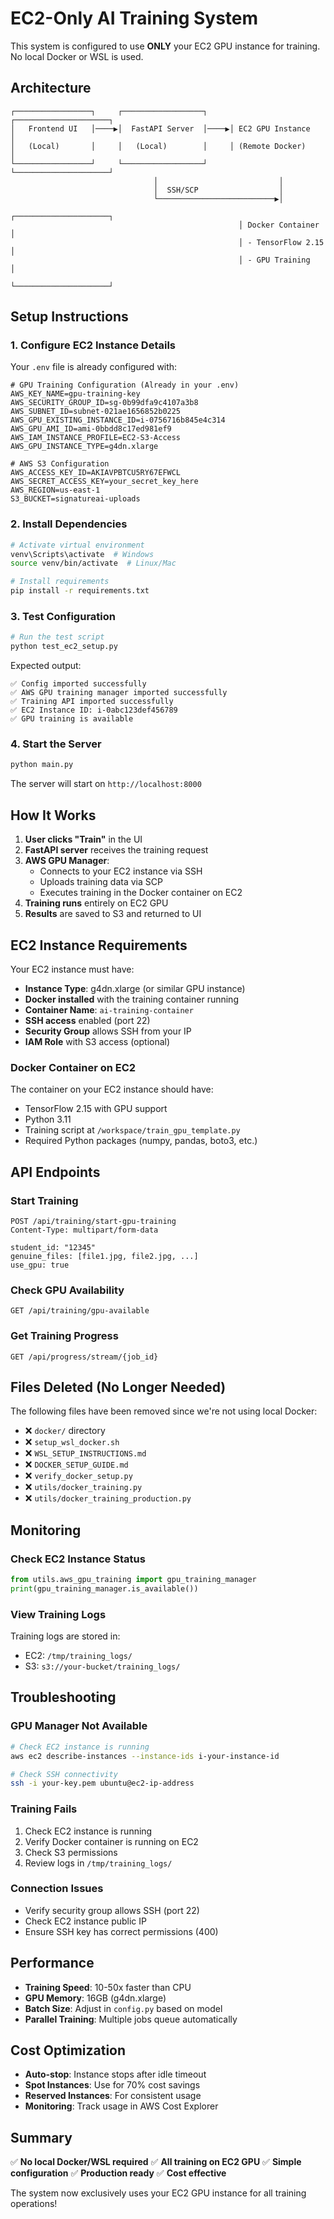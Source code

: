 # EC2-Only AI Training System

This system is configured to use **ONLY** your EC2 GPU instance for training. No local Docker or WSL is used.

## Architecture

```
┌─────────────────┐     ┌──────────────────┐     ┌─────────────────────┐
│   Frontend UI   │────▶│  FastAPI Server  │────▶│ EC2 GPU Instance    │
│   (Local)       │     │   (Local)        │     │ (Remote Docker)     │
└─────────────────┘     └──────────────────┘     └─────────────────────┘
                                │                           │
                                │  SSH/SCP                  │
                                └──────────────────────────▶│
                                                   ┌─────────────────────┐
                                                   │ Docker Container    │
                                                   │ - TensorFlow 2.15   │
                                                   │ - GPU Training      │
                                                   └─────────────────────┘
```

## Setup Instructions

### 1. Configure EC2 Instance Details

Your `.env` file is already configured with:

```env
# GPU Training Configuration (Already in your .env)
AWS_KEY_NAME=gpu-training-key
AWS_SECURITY_GROUP_ID=sg-0b99dfa9c4107a3b8 
AWS_SUBNET_ID=subnet-021ae1656852b0225 
AWS_GPU_EXISTING_INSTANCE_ID=i-0756716b845e4c314
AWS_GPU_AMI_ID=ami-0bbdd8c17ed981ef9
AWS_IAM_INSTANCE_PROFILE=EC2-S3-Access
AWS_GPU_INSTANCE_TYPE=g4dn.xlarge

# AWS S3 Configuration
AWS_ACCESS_KEY_ID=AKIAVPBTCU5RY67EFWCL
AWS_SECRET_ACCESS_KEY=your_secret_key_here
AWS_REGION=us-east-1
S3_BUCKET=signatureai-uploads
```

### 2. Install Dependencies

```bash
# Activate virtual environment
venv\Scripts\activate  # Windows
source venv/bin/activate  # Linux/Mac

# Install requirements
pip install -r requirements.txt
```

### 3. Test Configuration

```bash
# Run the test script
python test_ec2_setup.py
```

Expected output:
```
✅ Config imported successfully
✅ AWS GPU training manager imported successfully
✅ Training API imported successfully
✅ EC2 Instance ID: i-0abc123def456789
✅ GPU training is available
```

### 4. Start the Server

```bash
python main.py
```

The server will start on `http://localhost:8000`

## How It Works

1. **User clicks "Train"** in the UI
2. **FastAPI server** receives the training request
3. **AWS GPU Manager**:
   - Connects to your EC2 instance via SSH
   - Uploads training data via SCP
   - Executes training in the Docker container on EC2
4. **Training runs** entirely on EC2 GPU
5. **Results** are saved to S3 and returned to UI

## EC2 Instance Requirements

Your EC2 instance must have:

- **Instance Type**: g4dn.xlarge (or similar GPU instance)
- **Docker installed** with the training container running
- **Container Name**: `ai-training-container`
- **SSH access** enabled (port 22)
- **Security Group** allows SSH from your IP
- **IAM Role** with S3 access (optional)

### Docker Container on EC2

The container on your EC2 instance should have:
- TensorFlow 2.15 with GPU support
- Python 3.11
- Training script at `/workspace/train_gpu_template.py`
- Required Python packages (numpy, pandas, boto3, etc.)

## API Endpoints

### Start Training
```http
POST /api/training/start-gpu-training
Content-Type: multipart/form-data

student_id: "12345"
genuine_files: [file1.jpg, file2.jpg, ...]
use_gpu: true
```

### Check GPU Availability
```http
GET /api/training/gpu-available
```

### Get Training Progress
```http
GET /api/progress/stream/{job_id}
```

## Files Deleted (No Longer Needed)

The following files have been removed since we're not using local Docker:

- ❌ `docker/` directory
- ❌ `setup_wsl_docker.sh`
- ❌ `WSL_SETUP_INSTRUCTIONS.md`
- ❌ `DOCKER_SETUP_GUIDE.md`
- ❌ `verify_docker_setup.py`
- ❌ `utils/docker_training.py`
- ❌ `utils/docker_training_production.py`

## Monitoring

### Check EC2 Instance Status
```python
from utils.aws_gpu_training import gpu_training_manager
print(gpu_training_manager.is_available())
```

### View Training Logs
Training logs are stored in:
- EC2: `/tmp/training_logs/`
- S3: `s3://your-bucket/training_logs/`

## Troubleshooting

### GPU Manager Not Available
```bash
# Check EC2 instance is running
aws ec2 describe-instances --instance-ids i-your-instance-id

# Check SSH connectivity
ssh -i your-key.pem ubuntu@ec2-ip-address
```

### Training Fails
1. Check EC2 instance is running
2. Verify Docker container is running on EC2
3. Check S3 permissions
4. Review logs in `/tmp/training_logs/`

### Connection Issues
- Verify security group allows SSH (port 22)
- Check EC2 instance public IP
- Ensure SSH key has correct permissions (400)

## Performance

- **Training Speed**: 10-50x faster than CPU
- **GPU Memory**: 16GB (g4dn.xlarge)
- **Batch Size**: Adjust in `config.py` based on model
- **Parallel Training**: Multiple jobs queue automatically

## Cost Optimization

- **Auto-stop**: Instance stops after idle timeout
- **Spot Instances**: Use for 70% cost savings
- **Reserved Instances**: For consistent usage
- **Monitoring**: Track usage in AWS Cost Explorer

## Summary

✅ **No local Docker/WSL required**
✅ **All training on EC2 GPU**
✅ **Simple configuration**
✅ **Production ready**
✅ **Cost effective**

The system now exclusively uses your EC2 GPU instance for all training operations!
